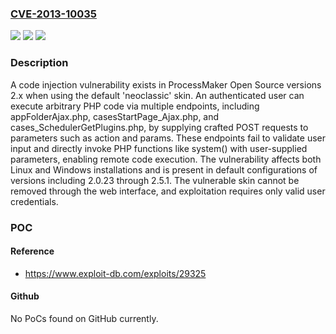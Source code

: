 ### [CVE-2013-10035](https://cve.mitre.org/cgi-bin/cvename.cgi?name=CVE-2013-10035)
![](https://img.shields.io/static/v1?label=Product&message=ProcessMaker%20Open%20Source&color=blue)
![](https://img.shields.io/static/v1?label=Version&message=2.x%20&color=brightgreen)
![](https://img.shields.io/static/v1?label=Vulnerability&message=CWE-94%20Improper%20Control%20of%20Generation%20of%20Code%20('Code%20Injection')&color=brightgreen)

### Description

A code injection vulnerability exists in ProcessMaker Open Source versions 2.x when using the default 'neoclassic' skin. An authenticated user can execute arbitrary PHP code via multiple endpoints, including appFolderAjax.php, casesStartPage_Ajax.php, and cases_SchedulerGetPlugins.php, by supplying crafted POST requests to parameters such as action and params. These endpoints fail to validate user input and directly invoke PHP functions like system() with user-supplied parameters, enabling remote code execution. The vulnerability affects both Linux and Windows installations and is present in default configurations of versions including 2.0.23 through 2.5.1. The vulnerable skin cannot be removed through the web interface, and exploitation requires only valid user credentials.

### POC

#### Reference
- https://www.exploit-db.com/exploits/29325

#### Github
No PoCs found on GitHub currently.


